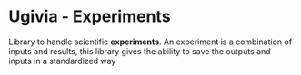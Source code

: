 # Ugivia - Experiments

Library to handle scientific **experiments**. An experiment is a combination of inputs and results,
this library gives the ability to save the outputs and inputs in a standardized way